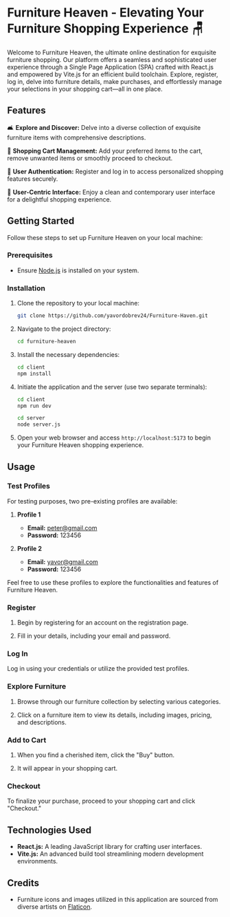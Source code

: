 # Furniture Heaven - Elevating Your Furniture Shopping Experience 🪑

Welcome to Furniture Heaven, the ultimate online destination for exquisite furniture shopping. Our platform offers a seamless and sophisticated user experience through a Single Page Application (SPA) crafted with React.js and empowered by Vite.js for an efficient build toolchain. Explore, register, log in, delve into furniture details, make purchases, and effortlessly manage your selections in your shopping cart—all in one place.

## Features

🛋 **Explore and Discover:** Delve into a diverse collection of exquisite furniture items with comprehensive descriptions.

🛒 **Shopping Cart Management:** Add your preferred items to the cart, remove unwanted items or smoothly proceed to checkout.

🔐 **User Authentication:** Register and log in to access personalized shopping features securely.

🧹 **User-Centric Interface:** Enjoy a clean and contemporary user interface for a delightful shopping experience.

## Getting Started

Follow these steps to set up Furniture Heaven on your local machine:

### Prerequisites

- Ensure [Node.js](https://nodejs.org/) is installed on your system.

### Installation

1. Clone the repository to your local machine:

   ```bash
   git clone https://github.com/yavordobrev24/Furniture-Haven.git
   ```

2. Navigate to the project directory:

   ```bash
   cd furniture-heaven
   ```

3. Install the necessary dependencies:

   ```bash
   cd client
   npm install
   ```

4. Initiate the application and the server (use two separate terminals):

   ```bash
   cd client
   npm run dev

   cd server
   node server.js
   ```

5. Open your web browser and access `http://localhost:5173` to begin your Furniture Heaven shopping experience.

## Usage

### Test Profiles

For testing purposes, two pre-existing profiles are available:

1. **Profile 1**

   - **Email:** peter@gmail.com
   - **Password:** 123456

2. **Profile 2**
   - **Email:** yavor@gmail.com
   - **Password:** 123456

Feel free to use these profiles to explore the functionalities and features of Furniture Heaven.

### Register

1. Begin by registering for an account on the registration page.

2. Fill in your details, including your email and password.

### Log In

Log in using your credentials or utilize the provided test profiles.

### Explore Furniture

1. Browse through our furniture collection by selecting various categories.

2. Click on a furniture item to view its details, including images, pricing, and descriptions.

### Add to Cart

1. When you find a cherished item, click the "Buy" button.

2. It will appear in your shopping cart.

### Checkout

To finalize your purchase, proceed to your shopping cart and click "Checkout."

## Technologies Used

- **React.js:** A leading JavaScript library for crafting user interfaces.
- **Vite.js:** An advanced build tool streamlining modern development environments.

## Credits

- Furniture icons and images utilized in this application are sourced from diverse artists on [Flaticon](https://www.flaticon.com/).
